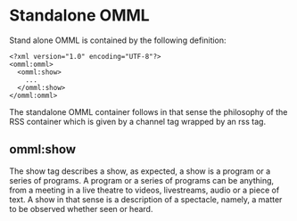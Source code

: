 # Standalone OMML

Stand alone OMML is contained by the following definition:

```
<?xml version="1.0" encoding="UTF-8"?>
<omml:omml>
  <omml:show>
    ...
  </omml:show>
</omml:omml>
```

The standalone OMML container follows in that sense the philosophy of the RSS container which is given by a channel tag wrapped by an rss tag.

## omml:show

The show tag describes a show, as expected, a show is a program or a series of programs. A program or a series of programs can be anything, from a meeting in a live theatre to videos, livestreams, audio or a piece of text. A show in that sense is a description of a spectacle, namely, a matter to be observed whether seen or heard.
